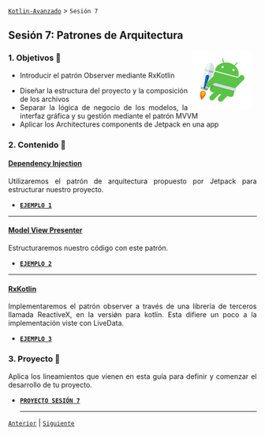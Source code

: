 [`Kotlin-Avanzado`](../Readme.md) > `Sesión 7`

## Sesión 7: Patrones de Arquitectura

<img src="images/jetpack.png" align="right" height="120" hspace="10">

<div style="text-align: justify;">

### 1. Objetivos :dart: 


* Introducir el patrón Observer mediante RxKotlin

- Diseñar la estructura del proyecto y la composición de los archivos
- Separar la lógica de negocio de los modelos, la interfaz gráfica y su gestión mediante el patrón MVVM
- Aplicar los Architectures components de Jetpack en una app



### 2. Contenido :blue_book: 

####  <ins>Dependency Injection</ins>

Utilizaremos el patrón de arquitectura propuesto por Jetpack para estructurar nuestro proyecto. 

- [**`EJEMPLO 1`**](Ejemplo-01/)

---

#### <ins>Model View Presenter</ins>

   Estructuraremos nuestro código con este patrón.

   - [**`EJEMPLO 2`**](Ejemplo-02/Readme.md)

---

#### <ins>RxKotlin</ins>

   Implementaremos el patrón observer a través de una librería de terceros llamada ReactiveX, en la versiǿn para kotlin. Esta difiere un poco a la implementación viste con LiveData.

   - [**`EJEMPLO 3`**](Ejemplo-03/Readme.md)

### 3. Proyecto :hammer:

Aplica los lineamientos que vienen en esta guía para definir y comenzar el desarrollo de tu proyecto.

- [**`PROYECTO SESIÓN 7`**](Proyecto/Readme.md)

  ---

[`Anterior`](../Sesion-03/Readme.md) | [`Siguiente`](../Sesion-05/Readme.md)      

</div>

